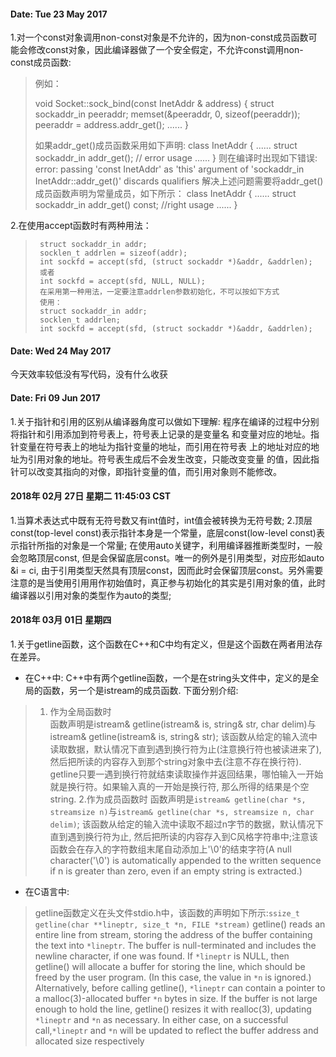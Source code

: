 #### Date: Tue 23 May 2017
1.对一个const对象调用non-const对象是不允许的，因为non-const成员函数可能会修改const对象，因此编译器做了一个安全假定，不允许const调用non-const成员函数:

>   例如：
>   
>    void Socket::sock_bind(const InetAddr & address)
>       {
>           struct sockaddr_in peeraddr;
>           memset(&peeraddr, 0, sizeof(peeraddr));
>           peeraddr = address.addr_get();
>           ......
>       }
>
>    如果addr_get()成员函数采用如下声明:
>    class InetAddr
>    {
>        ......
>        struct sockaddr_in addr_get(); // error usage
>        ......
>    }
>    则在编译时出现如下错误: error: passing 'const InetAddr' as 'this' argument
>    of 'sockaddr_in InetAddr::addr_get()' discards qualifiers
>    解决上述问题需要将addr_get()成员函数声明为常量成员，如下所示：
>    class InetAddr
>    {
>        ......
>        struct sockaddr_in addr_get() const; //right usage
>        ......
>    }

2.在使用accept函数时有两种用法：

>      struct sockaddr_in addr;
>      socklen_t addrlen = sizeof(addr);
>      int sockfd = accept(sfd, (struct sockaddr *)&addr, &addrlen);
>      或者
>      int sockfd = accept(sfd, NULL, NULL);
>      在采用第一种用法，一定要注意addrlen参数初始化，不可以按如下方式
>      使用：
>      struct sockaddr_in addr;
>      socklen_t addrlen;
>      int sockfd = accept(sfd, (struct sockaddr *)&addr, &addrlen);

#### Date: Wed 24 May 2017
今天效率较低没有写代码，没有什么收获


#### Date: Fri 09 Jun 2017
1.关于指针和引用的区别从编译器角度可以做如下理解:
  程序在编译的过程中分别将指针和引用添加到符号表上，符号表上记录的是变量名
  和变量对应的地址。指针变量在符号表上的地址为指针变量的地址，而引用在符号表
  上的地址对应的地址为引用对象的地址。符号表生成后不会发生改变，只能改变变量
  的值，因此指针可以改变其指向的对像，即指针变量的值，而引用对象则不能修改。

#### 2018年 02月 27日 星期二 11:45:03 CST
1.当算术表达式中既有无符号数又有int值时，int值会被转换为无符号数;
2.顶层const(top-level const)表示指针本身是一个常量，底层const(low-level const)表示指针所指的对象是一个常量; 在使用auto关键字，利用编译器推断类型时，一般会忽略顶层const, 但是会保留底层const。唯一的例外是引用类型，对应形如auto &i = ci, 由于引用类型天然具有顶层const，因而此时会保留顶层const。另外需要注意的是当使用引用用作初始值时，真正参与初始化的其实是引用对象的值，此时编译器以引用对象的类型作为auto的类型;

#### 2018年 03月 01日 星期四
1.关于getline函数，这个函数在C++和C中均有定义，但是这个函数在两者用法存在差异。
*   在C++中:
C++中有两个getline函数，一个是在string头文件中，定义的是全局的函数，另一个是istream的成员函数. 下面分别介绍:
> 1. 作为全局函数时  
>   函数声明是istream& getline(istream& is, string& str, char delim)与istream& getline(istream& is, string& str);
>   该函数从给定的输入流中读取数据，默认情况下直到遇到换行符为止(注意换行符也被读进来了), 然后把所读的内容存入到那个string对象中去(注意不存在换行符). getline只要一遇到换行符就结束读取操作并返回结果，哪怕输入一开始就是换行符。如果输入真的一开始是换行符, 那么所得的结果是个空string. 
> 2.作为成员函数时
>   函数声明是`istream& getline(char *s, streamsize n)`与`istream& getline(char *s, streamsize n, char delim)`;
>   该函数从给定的输入流中读取不超过n字节的数据，默认情况下直到遇到换行符为止, 然后把所读的内容存入到C风格字符串中;注意该函数会在存入的字符数组末尾自动添加上'\0'的结束字符(A null character('\0') is automatically appended to the written sequence if n is greater than zero, even if an empty string is extracted.)
*   在C语言中:
>   getline函数定义在头文件stdio.h中，该函数的声明如下所示:`ssize_t getline(char **lineptr, size_t *n, FILE *stream)`
>   getline() reads an entire line from stream, storing the address of the buffer containing the text into `*lineptr`.  The buffer is null-terminated and includes the newline character, if one was found. If `*lineptr` is NULL, then getline() will allocate a buffer for storing the line, which should be freed by the user program.  (In this case, the value in `*n` is ignored.) Alternatively,  before  calling  getline(),  `*lineptr` can contain a pointer to a malloc(3)-allocated buffer `*n` bytes in size.  If the buffer is not large enough to hold the line, getline() resizes it with realloc(3), updating `*lineptr` and `*n` as necessary. In either case, on a successful call,`*lineptr` and `*n` will be updated to reflect the buffer address and allocated size respectively
